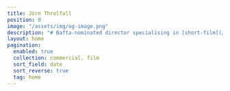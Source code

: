 ```yaml
---
title: Jörn Threlfall
position: 0
image: "/assets/img/og-image.png"
description: "# Bafta-nominated director specialising in [short-film](/film) and [commercials](/commercials)."
layout: home
pagination:
  enabled: true
  collection: commercial, film
  sort_field: date
  sort_reverse: true
  tag: home
---
```


